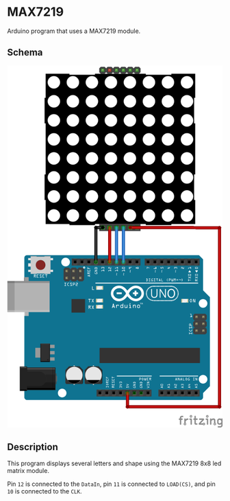 # MAX7219 #

Arduino program that uses a MAX7219 module.

## Schema ##
![Schema](https://github.com/Otsoko/max7219/raw/master/max7291_bb.png)

## Description ##
This program displays several letters and shape using the MAX7219 8x8 led matrix module.

Pin `12` is connected to the `DataIn`, pin `11` is connected to `LOAD(CS)`, and pin `10` is connected to the `CLK`.